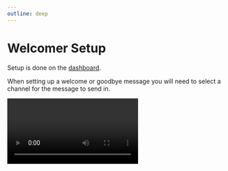 ```yaml
---
outline: deep
---
```


# Welcomer Setup

Setup is done on the [dashboard](../../core/dashboard).

When setting up a welcome or goodbye message you will need to select a channel for the message to send in.

<video controls="controls" src="../../images/welcomer/setup.mp4" />

## Tags

Tags can be used in the message and image fields.

#### User
- `{user.mention}` - Mentions the user
- `{user.username}` `{user.name}` - The username of the member
- `{user.id}` - The id of the member

#### Server
- `{guild.name}` - The name of the server
- `{guild.id}` - The id of the server
- `{guild.membercount}` `{guild.members}` - The amount of members in the server


## Image

:::info
Background images are a [Premium](../../premium) feature.
:::

Upload your background image to https://imgur.com. Then follow the steps in this video to get the direct link to the image. You can adjust the opacity if needed.

<video controls="controls" src="../../images/welcomer/imgur.mp4" />

## Reaction

:::info
Multiple reactions is a [Premium](../../premium) feature.
:::

Reactions can be added to the welcome message and/or the member's first message. Arcane can add multiple reactions or randomly choose one.
